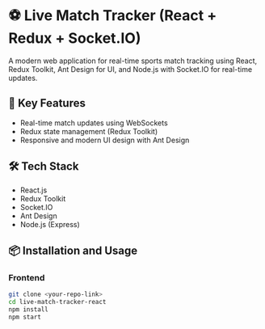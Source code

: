 # ⚽ Live Match Tracker (React + Redux + Socket.IO)

A modern web application for real-time sports match tracking using React, Redux Toolkit, Ant Design for UI, and Node.js with Socket.IO for real-time updates.

## 🌟 Key Features

- Real-time match updates using WebSockets
- Redux state management (Redux Toolkit)
- Responsive and modern UI design with Ant Design

## 🛠️ Tech Stack

- React.js
- Redux Toolkit
- Socket.IO
- Ant Design
- Node.js (Express)

## 📦 Installation and Usage

### Frontend

```bash
git clone <your-repo-link>
cd live-match-tracker-react
npm install
npm start

